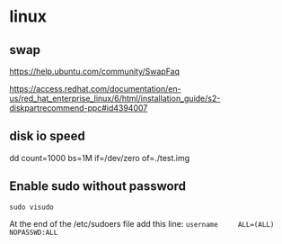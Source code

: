 # linux

## swap

https://help.ubuntu.com/community/SwapFaq

https://access.redhat.com/documentation/en-us/red_hat_enterprise_linux/6/html/installation_guide/s2-diskpartrecommend-ppc#id4394007

## disk io speed
dd count=1000 bs=1M if=/dev/zero of=./test.img

## Enable sudo without password 
`sudo visudo`

At the end of the /etc/sudoers file add this line:
`username     ALL=(ALL) NOPASSWD:ALL`

